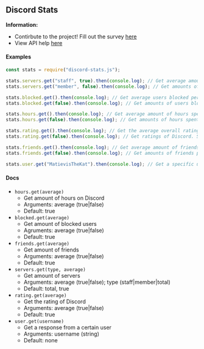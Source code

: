 ## Discord Stats

**Information:**

- Contirbute to the project! Fill out the survey [here](https://discordstats.xyz)
- View API help [here](https://discordstats.xyz/help)

#### Examples

```js
const stats = require("discord-stats.js");

stats.servers.get("staff", true).then(console.log); // Get average amount of servers staffed onper person
stats.servers.get("member", false).then(console.log); // Get amounts of sevrers not staff on. Sorted descending

stats.blocked.get().then(console.log); // Get average users blocked per person
stats.blocked.get(false).then(console.log); // Get amounts of users blocked. Sorted descending

stats.hours.get().then(console.log); // Get average amount of hours spent on Discord per day
stats.hours.get(false).then(console.log); // Get amounts of hours spent on Discord per day. Sorted descending

stats.rating.get().then(console.log); // Get the average overall rating of Discord (out of 10)
stats.rating.get(false).then(console.log); // Get ratings of Discord. Sorted descending

stats.friends.get().then(console.log); // Get average amount of friends on Discord per user
stats.friends.get(false).then(console.log); // Get amounts of friends per user on Discord

stats.user.get("MatievisTheKat").then(console.log); // Get a specific user's response
```

#### Docs

- `hours.get(average)`
  - Get amount of hours on Discord
  - Arguments: average (true|false)
  - Default: true
- `blocked.get(average)`
  - Get amount of blocked users
  - Agruments: average (true|false)
  - Default: true
- `friends.get(average)`
  - Get amount of friends
  - Arguments: average (true|false)
  - Default: true
- `servers.get(type, average)`
  - Get amount of servers
  - Arguments: average (true|false); type (staff|member|total)
  - Default: total, true
- `rating.get(average)`
  - Get the rating of Discord
  - Arguments: average (true|false)
  - Default: true
- `user.get(username)`
  - Get a response from a certain user
  - Arguments: username (string)
  - Default: none

